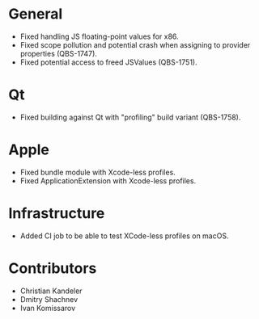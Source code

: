 # General
* Fixed handling JS floating-point values for x86.
* Fixed scope pollution and potential crash when assigning to provider properties (QBS-1747).
* Fixed potential access to freed JSValues (QBS-1751).

# Qt
* Fixed building against Qt with "profiling" build variant (QBS-1758).

# Apple
* Fixed bundle module with Xcode-less profiles.
* Fixed ApplicationExtension with Xcode-less profiles.

# Infrastructure
* Added CI job to be able to test XCode-less profiles on macOS.

# Contributors
* Christian Kandeler
* Dmitry Shachnev
* Ivan Komissarov
